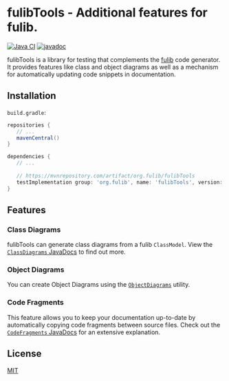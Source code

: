 # fulibTools - Additional features for fulib.

[![Java CI](https://github.com/fujaba/fulibTools/workflows/Java%20CI/badge.svg)](https://github.com/fujaba/fulibTools/actions)
[![javadoc](https://javadoc.io/badge2/org.fulib/fulibTools/javadoc.svg)](https://javadoc.io/doc/org.fulib/fulibTools)

fulibTools is a library for testing that complements the [fulib](https://github.com/fujaba/fulib) code generator. It
provides features like class and object diagrams as well as a mechanism for automatically updating code snippets in
documentation.

## Installation

`build.gradle`:

```groovy
repositories {
   // ...
   mavenCentral()
}
```

```groovy
dependencies {
   // ...
   
   // https://mvnrepository.com/artifact/org.fulib/fulibTools
   testImplementation group: 'org.fulib', name: 'fulibTools', version: '1.4.1'
}
```

## Features

### Class Diagrams

fulibTools can generate class diagrams from a fulib `ClassModel`. View
the [`ClassDiagrams` JavaDocs](https://javadoc.io/doc/org.fulib/fulibTools/latest/org/fulib/tools/ClassDiagrams.html) to
find out more.

### Object Diagrams

You can create Object Diagrams using
the [`ObjectDiagrams`](https://javadoc.io/doc/org.fulib/fulibTools/latest/org/fulib/tools/ObjectDiagrams.html) utility.

### Code Fragments

This feature allows you to keep your documentation up-to-date by automatically copying code fragments between source
files. Check out
the [`CodeFragments` JavaDocs](https://javadoc.io/doc/org.fulib/fulibTools/latest/org/fulib/tools/CodeFragments.html)
for an extensive explanation.

## License

[MIT](LICENSE.md)
